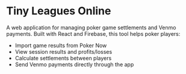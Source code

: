 # Tiny Leagues Online

A web application for managing poker game settlements and Venmo payments. Built with React and Firebase, this tool helps poker players:

- Import game results from Poker Now
- View session results and profits/losses
- Calculate settlements between players
- Send Venmo payments directly through the app